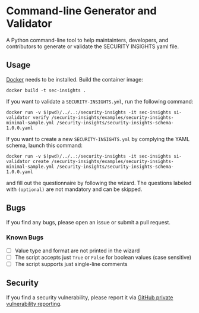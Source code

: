 # Command-line Generator and Validator

A Python command-line tool to help maintainters, developers, and contributors to generate or validate the SECURITY INSIGHTS yaml file.

## Usage

[Docker](https://www.docker.com/) needs to be installed. Build the container image:

```
docker build -t sec-insights .
```

If you want to validate a `SECURITY-INSIGHTS.yml`, run the following command:

```
docker run -v $(pwd)/../..:/security-insights -it sec-insights si-validator verify /security-insights/examples/security-insights-minimal-sample.yml /security-insights/security-insights-schema-1.0.0.yaml
```

If you want to create a new `SECURITY-INSIGHTS.yml` by complying the YAML schema, launch this command:

```
docker run -v $(pwd)/../..:/security-insights -it sec-insights si-validator create /security-insights/examples/security-insights-minimal-sample.yml /security-insights/security-insights-schema-1.0.0.yaml
```

and fill out the questionnaire by following the wizard. The questions labeled with `(optional)` are not mandatory and can be skipped.

## Bugs

If you find any bugs, please open an issue or submit a pull request.

### Known Bugs

- [ ] Value type and format are not printed in the wizard
- [ ] The script accepts just `True` or `False` for boolean values (case sensitive)
- [ ] The script supports just single-line comments

## Security

If you find a security vulnerability, please report it via [GitHub private vulnerability reporting](https://docs.github.com/en/code-security/security-advisories/guidance-on-reporting-and-writing-information-about-vulnerabilities/privately-reporting-a-security-vulnerability).



